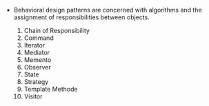 - Behavioral design patterns are concerned with algorithms 
  and the assignment of responsibilities between objects.

  1. Chain of Responsibility
  2. Command
  3. Iterator
  4. Mediator
  5. Memento
  6. Observer
  7. State
  8. Strategy
  9. Template Methode
  10. Visitor
  